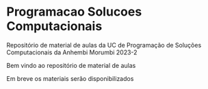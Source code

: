 # Programacao Solucoes Computacionais
Repositório de material de aulas da UC de Programação de Soluções Computacionais da Anhembi Morumbi 2023-2

Bem vindo ao repositório de material de aulas
 
Em breve os materiais serão disponibilizados
